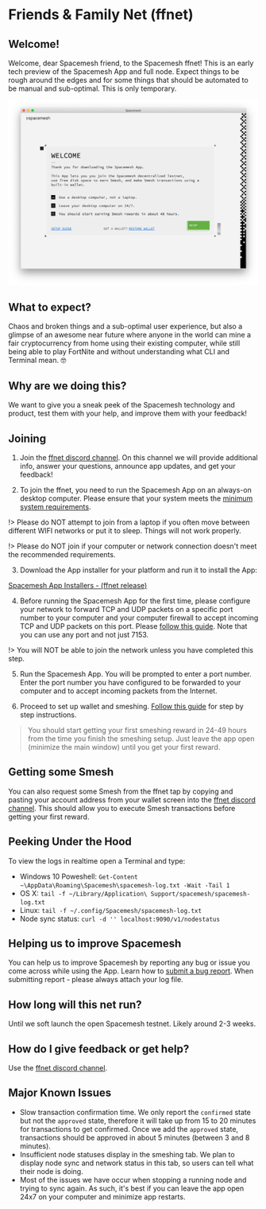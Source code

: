 # Friends & Family Net (ffnet)

## Welcome!
Welcome, dear Spacemesh friend, to the Spacemesh ffnet! This is an early tech preview of the Spacemesh App and full node. Expect things to be rough around the edges and for some things that should be automated to be manual and sub-optimal. This is only temporary.

![](images/v1.0/welcome.png)

## What to expect?

Chaos and broken things and a sub-optimal user experience, but also a glimpse of an awesome near future where anyone in the world can mine a fair cryptocurrency from home using their existing computer, while still being able to play FortNite and without understanding what CLI and Terminal mean. 🤓

## Why are we doing this?

We want to give you a sneak peek of the Spacemesh technology and product, test them with your help, and improve them with your feedback!

## Joining

1. Join the [ffnet discord channel](https://discord.gg/KyyQKst). On this channel we will provide additional info, answer your questions, announce app updates, and get your feedback!

2. To join the ffnet, you need to run the Spacemesh App on an always-on desktop computer. Please ensure that your system meets the [minimum system requirements](requirements).

!> Please do NOT attempt to join from a laptop if you often move between different WIFI networks or put it to sleep. Things will not work properly.

!> Please do NOT join if your computer or network connection doesn't meet the recommended requirements.

3. Download the App installer for your platform and run it to install the App:

[Spacemesh App Installers - (ffnet release)](https://tinyurl.com/sl5jpxc)


4. Before running the Spacemesh App for the first time, please configure your network to forward TCP and UDP packets on a specific port number to your computer and your computer firewall to accept incoming TCP and UDP packets on this port. Please [follow this guide](netconfig.md). Note that you can use any port and not just 7153.

!> You will NOT be able to join the network unless you have completed this step.

5. Run the Spacemesh App. You will be prompted to enter a port number. Enter the port number you have configured to be forwarded to your computer and to accept incoming packets from the Internet.

6. Proceed to set up wallet and smeshing. [Follow this guide](/guide/setup) for step by step instructions.

> You should start getting your first smeshing reward in 24-49 hours from the time you finish the smeshing setup. Just leave the app open (minimize the main window) until you get your first reward.


## Getting some Smesh
You can also request some Smesh from the ffnet tap by copying and pasting your account address from your wallet screen into the [ffnet discord channel](https://discord.gg/KyyQKst). This should allow you to execute Smesh transactions before getting your first reward.

## Peeking Under the Hood
To view the logs in realtime open a Terminal and type:
- Windows 10 Poweshell: `Get-Content ~\AppData\Roaming\Spacemesh\spacemesh-log.txt -Wait -Tail 1`
- OS X: `tail -f ~/Library/Application\ Support/spacemesh/spacemesh-log.txt`
- Linux: `tail -f ~/.config/Spacemesh/spacemesh-log.txt`
- Node sync status: `curl -d '' localhost:9090/v1/nodestatus`

## Helping us to improve Spacemesh
You can help us to improve Spacemesh by reporting any bug or issue you come across while using the App. Learn how to [submit a bug report](issues). When submitting report - please always attach your log file.

## How long will this net run?
Until we soft launch the open Spacemesh testnet. Likely around 2-3 weeks.

## How do I give feedback or get help?
Use the [ffnet discord channel](https://discord.gg/KyyQKst).

## Major Known Issues
- Slow transaction confirmation time. We only report the `confirmed` state but not the `approved` state, therefore it will take up from 15 to 20 minutes for transactions to get confirmed. Once we add the `approved` state, transactions should be approved in about 5 minutes (between 3 and 8 minutes).
- Insufficient node statuses display in the smeshing tab. We plan to display node sync and network status in this tab, so users can tell what their node is doing.
- Most of the issues we have occur when stopping a running node and trying to sync again. As such, it's best if you can leave the app open 24x7 on your computer and minimize app restarts.
